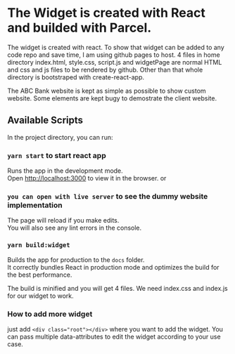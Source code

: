 # The Widget is created with React and builded with Parcel.

The widget is created with react. To show that widget can be added to any code repo and save time, I am using github pages to host.
4 files in home directory index.html, style.css, script.js and widgetPage are normal HTML and css and js files to be rendered by github. Other than that whole directory is bootstraped with create-react-app.

The ABC Bank website is kept as simple as possible to show custom website. Some elements are kept bugy to demostrate the client website.

## Available Scripts

In the project directory, you can run:

### `yarn start` to start react app

Runs the app in the development mode.\
Open [http://localhost:3000](http://localhost:3000) to view it in the browser.
or

### `you can open with live server` to see the dummy website implementation

The page will reload if you make edits.\
You will also see any lint errors in the console.

### `yarn build:widget`

Builds the app for production to the `docs` folder.\
It correctly bundles React in production mode and optimizes the build for the best performance.

The build is minified and you will get 4 files. We need index.css and index.js for our widget to work.

### How to add more widget

just add `<div class="root"></div>` where you want to add the widget. You can pass multiple data-attributes to edit the widget according to your use case.
